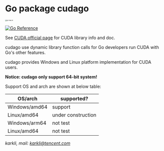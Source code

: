 # Go package cudago

<img src="https://go.dev/images/gophers/pilot-bust.svg" alt="go mascot" style="zoom:30%;" />

[![Go Reference](https://pkg.go.dev/badge/github.com/KarKLi/cudago.svg)](https://pkg.go.dev/github.com/KarKLi/cudago)

See [CUDA official page](https://developer.nvidia.cn/zh-cn/cuda-toolkit) for CUDA library info and doc.

cudago use dynamic library function calls for Go developers run CUDA with Go's other features.

cudago provides Windows and Linux platform implementation for CUDA users.

**Notice: cudago only support 64-bit system!**

Support OS and arch are shown at below table:

| OS/arch       | supported?         |
| ------------- | ------------------ |
| Windows/amd64 | support            |
| Linux/amd64   | under construction |
| Windows/arm64 | not test           |
| Linux/amd64   | not test           |

*karkli, mail: <karkli@tencent.com>*
